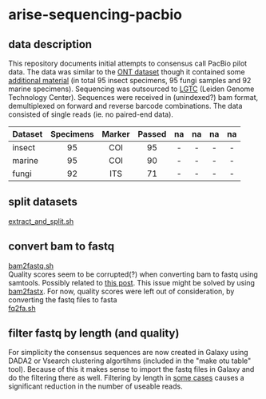 # arise-sequencing-pacbio
## data description
This repository documents initial attempts to consensus call PacBio pilot data.
The data was similar to the [ONT dataset](https://github.com/naturalis/arise-sequencing-nanopore) though
it contained some [additional material](https://docs.google.com/spreadsheets/d/11SVnGIaafMN7ybHoDktcJpbnDKnrdblw/edit#gid=776824571) (in total 95 insect specimens, 95 fungi samples and 92 marine specimens). Sequencing was outsourced to [LGTC](https://www.lumc.nl/org/lgtc/) (Leiden Genome Technology Center). Sequences were received in (unindexed?) bam format, demultiplexed on forward and reverse barcode combinations. The data consisted of single reads (ie. no paired-end data).

|Dataset|Specimens|Marker|Passed|na|na|na|na|
|:---|:---:|:---:|:---:|:---:|:---:|:---:|:---:|
|insect|95|COI|95|-|-|-|-|
|marine|95|COI|90|-|-|-|-|
|fungi|92|ITS|71|-|-|-|-|

## split datasets
[extract_and_split.sh](https://github.com/naturalis/arise-sequencing-pacbio/blob/main/scripts/extract_and_split.sh)

## convert bam to fastq
[bam2fastq.sh](https://github.com/naturalis/arise-sequencing-pacbio/blob/main/scripts/bam2fq.sh)\
Quality scores seem to be corrupted(?) when converting bam to fastq using samtools. Possibly related to [this post](http://seqanswers.com/forums/showthread.php?t=77954). This issue might be solved by using [bam2fastx](https://github.com/PacificBiosciences/bam2fastx). For now, quality scores were left out of consideration, by converting the fastq files to fasta\
[fq2fa.sh](https://github.com/naturalis/arise-sequencing-pacbio/blob/main/scripts/fq2fas.sh)

## filter fastq by length (and quality)
For simplicity the consensus sequences are now created in Galaxy using DADA2 or Vsearch clustering algortihms (included in the "make otu table" tool). Because of this it makes sense to import the fastq files in Galaxy and do the filtering there as well.
Filtering by length in [some cases](https://github.com/naturalis/arise-sequencing-pacbio/blob/main/logs/sequence_trimmer_log.txt) causes a significant reduction in the number of useable reads.
